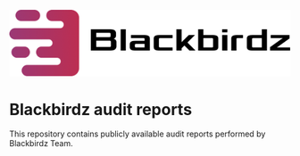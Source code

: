 ![alt text](logo.png "Logo")

# Blackbirdz audit reports

This repository contains publicly available audit reports performed by Blackbirdz Team.

